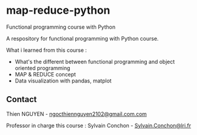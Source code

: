 # map-reduce-python
Functional programming course with Python

A respository for functional programming with Python course.

What i learned from this course : 
  * What's the different between functional programming and object oriented programming
  * MAP & REDUCE concept
  * Data visualization with pandas, matplot
 
<!-- CONTACT -->
## Contact

Thien NGUYEN - ngocthiennguyen2102@gmail.com.com

Professor in charge this course : Sylvain Conchon - Sylvain.Conchon@lri.fr

